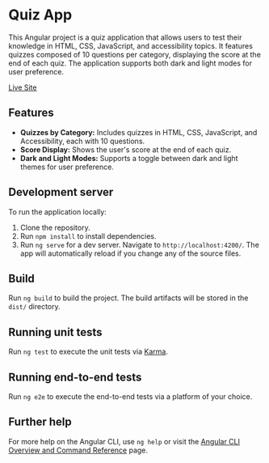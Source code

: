 # Quiz App

This Angular project is a quiz application that allows users to test their knowledge in HTML, CSS, JavaScript, and accessibility topics. It features quizzes composed of 10 questions per category, displaying the score at the end of each quiz. The application supports both dark and light modes for user preference.

[Live Site](https://quizapp-week2.netlify.app)

## Features

- **Quizzes by Category:** Includes quizzes in HTML, CSS, JavaScript, and Accessibility, each with 10 questions.
- **Score Display:** Shows the user's score at the end of each quiz.
- **Dark and Light Modes:** Supports a toggle between dark and light themes for user preference.

## Development server

To run the application locally:

1. Clone the repository.
2. Run `npm install` to install dependencies.
3. Run `ng serve` for a dev server. Navigate to `http://localhost:4200/`. The app will automatically reload if you change any of the source files.

## Build

Run `ng build` to build the project. The build artifacts will be stored in the `dist/` directory.

## Running unit tests

Run `ng test` to execute the unit tests via [Karma](https://karma-runner.github.io).

## Running end-to-end tests

Run `ng e2e` to execute the end-to-end tests via a platform of your choice.

## Further help

For more help on the Angular CLI, use `ng help` or visit the [Angular CLI Overview and Command Reference](https://angular.dev/tools/cli) page.
